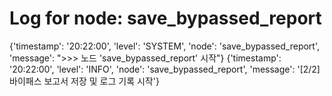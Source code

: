 # Log for node: save_bypassed_report

{'timestamp': '20:22:00', 'level': 'SYSTEM', 'node': 'save_bypassed_report', 'message': ">>> 노드 'save_bypassed_report' 시작"}
{'timestamp': '20:22:00', 'level': 'INFO', 'node': 'save_bypassed_report', 'message': '[2/2] 바이패스 보고서 저장 및 로그 기록 시작'}